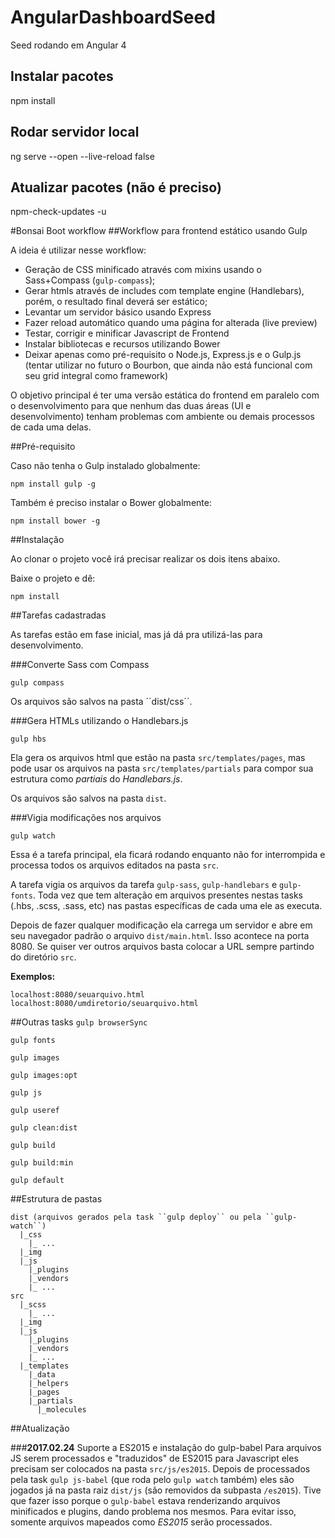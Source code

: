 # AngularDashboardSeed

Seed rodando em Angular 4

## Instalar pacotes

npm install

## Rodar servidor local

ng serve --open --live-reload false

## Atualizar pacotes (não é preciso)

npm-check-updates -u


#Bonsai Boot workflow
##Workflow para frontend estático usando Gulp

A ideia é utilizar nesse workflow:

* Geração de CSS minificado através com mixins usando o Sass+Compass (``gulp-compass``);
* Gerar htmls através de includes com template engine (Handlebars), porém, o resultado final deverá ser estático;
* Levantar um servidor básico usando Express
* Fazer reload automático quando uma página for alterada (live preview)
* Testar, corrigir e minificar Javascript de Frontend
* Instalar bibliotecas e recursos utilizando Bower
* Deixar apenas como pré-requisito o Node.js, Express.js e o Gulp.js (tentar utilizar no futuro o Bourbon, que ainda não está funcional com seu grid integral como framework)

O objetivo principal é ter uma versão estática do frontend em paralelo com o desenvolvimento para que nenhum das duas áreas (UI e desenvolvimento) tenham problemas com ambiente ou demais processos de cada uma delas.

##Pré-requisito

Caso não tenha o Gulp instalado globalmente:

``npm install gulp -g``

Também é preciso instalar o Bower globalmente:

``npm install bower -g``

##Instalação

Ao clonar o projeto você irá precisar realizar os dois itens abaixo.

Baixe o projeto e dê:

``npm install``


##Tarefas cadastradas

As tarefas estão em fase inicial, mas já dá pra utilizá-las para desenvolvimento.

###Converte Sass com Compass

``gulp compass``

Os arquivos são salvos na pasta ´´dist/css´´.

###Gera HTMLs utilizando o Handlebars.js

``gulp hbs``

Ela gera os arquivos html que estão na pasta ``src/templates/pages``, mas pode usar os arquivos na pasta ``src/templates/partials`` para compor sua estrutura como *partiais* do *Handlebars.js*.

Os arquivos são salvos na pasta ``dist``.

###Vigia modificações nos arquivos

``gulp watch``

Essa é a tarefa principal, ela ficará rodando enquanto não for interrompida e processa todos os arquivos editados na pasta ``src``.

A tarefa vigia os arquivos da tarefa ``gulp-sass``, ``gulp-handlebars`` e ``gulp-fonts``. Toda vez que tem alteração em arquivos presentes nestas tasks (.hbs, .scss, .sass, etc) nas pastas específicas de cada uma ele as executa.

Depois de fazer qualquer modificação ela carrega um servidor e abre em seu navegador padrão o arquivo ``dist/main.html``. Isso acontece na porta 8080. Se quiser ver outros arquivos basta colocar a URL sempre partindo do diretório ``src``.

**Exemplos:**

```
localhost:8080/seuarquivo.html
localhost:8080/umdiretorio/seuarquivo.html
```

##Outras tasks
``gulp browserSync``

``gulp fonts``

``gulp images``

``gulp images:opt``

``gulp js``

``gulp useref``

``gulp clean:dist``

``gulp build``

``gulp build:min``

``gulp default``

##Estrutura de pastas

```
dist (arquivos gerados pela task ``gulp deploy`` ou pela ``gulp-watch``)
  |_css
    |_ ...
  |_img
  |_js
    |_plugins
    |_vendors
    |_ ...
src
  |_scss
    |_ ...
  |_img
  |_js
    |_plugins
    |_vendors
    |_ ...
  |_templates
    |_data
    |_helpers
    |_pages
    |_partials
      |_molecules
```

##Atualização

###**2017.02.24** Suporte a ES2015 e instalação do gulp-babel
Para arquivos JS serem processados e "traduzidos" de ES2015 para Javascript eles precisam ser colocados na pasta `src/js/es2015`. Depois de processados pela task `gulp js-babel` (que roda pelo `gulp watch` também) eles são jogados já na pasta raiz `dist/js` (são removidos da subpasta `/es2015`). Tive que fazer isso porque o `gulp-babel` estava renderizando arquivos minificados e plugins, dando problema nos mesmos. Para evitar isso, somente arquivos mapeados como *ES2015* serão processados.
